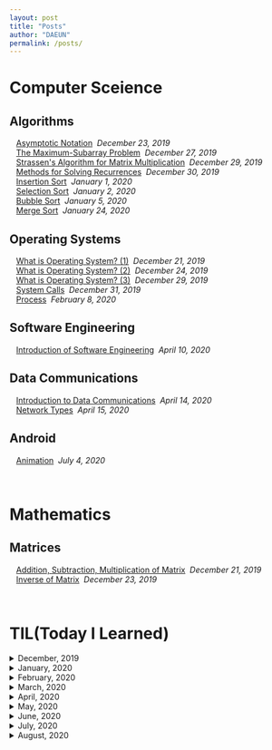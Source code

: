 ```yaml
---
layout: post
title: "Posts"
author: "DAEUN"
permalink: /posts/
---
```


# Computer Sceience
## Algorithms
&nbsp;&nbsp;&nbsp;[Asymptotic Notation](../_posts/2019-12-23-asymptotic-notation.md)&nbsp;&nbsp;_December 23, 2019_<br>
&nbsp;&nbsp;&nbsp;[The Maximum-Subarray Problem](../_posts/2019-12-27-the-maximum-subarray-problem.md)&nbsp;&nbsp;_December 27, 2019_<br>
&nbsp;&nbsp;&nbsp;[Strassen's Algorithm for Matrix Multiplication](../_posts/2019-12-29-strassen's-algorithm.md)&nbsp;&nbsp;_December 29, 2019_<br>
&nbsp;&nbsp;&nbsp;[Methods for Solving Recurrences](../_posts/2019-12-30-methods-for-solving-recurrences.md)&nbsp;&nbsp;_December 30, 2019_<br>
&nbsp;&nbsp;&nbsp;[Insertion Sort](../_posts/2020-01-01-insertion-sort.md)&nbsp;&nbsp;_January 1, 2020_<br>
&nbsp;&nbsp;&nbsp;[Selection Sort](../_posts/2020-01-02-selection-sort.md)&nbsp;&nbsp;_January 2, 2020_<br>
&nbsp;&nbsp;&nbsp;[Bubble Sort](../_posts/2020-01-05-bubble-sort.md)&nbsp;&nbsp;_January 5, 2020_<br>
&nbsp;&nbsp;&nbsp;[Merge Sort](../_posts/2020-01-24-merge-sort.md)&nbsp;&nbsp;_January 24, 2020_<br>

## Operating Systems
&nbsp;&nbsp;&nbsp;[What is Operating System? (1)](../_posts/2019-12-21-what-is-operating-systems.md)&nbsp;&nbsp;_December 21, 2019_<br>
&nbsp;&nbsp;&nbsp;[What is Operating System? (2)](../_posts/2019-12-24-what-is-operating-systems-vol2.md)&nbsp;&nbsp;_December 24, 2019_<br>
&nbsp;&nbsp;&nbsp;[What is Operating System? (3)](../_posts/2019-12-29-what-is-operating-systems-vol3.md)&nbsp;&nbsp;_December 29, 2019_<br>
&nbsp;&nbsp;&nbsp;[System Calls](../_posts/2019-12-31-system-call.md)&nbsp;&nbsp;_December 31, 2019_<br>
&nbsp;&nbsp;&nbsp;[Process](../_posts/2020-02-08-process.md)&nbsp;&nbsp;_February 8, 2020_<br>

## Software Engineering
&nbsp;&nbsp;&nbsp;[Introduction of Software Engineering](../_posts/2020-04-10-intro-of-software-engineering.md)&nbsp;&nbsp;_April 10, 2020_<br>

## Data Communications
&nbsp;&nbsp;&nbsp;[Introduction to Data Communications](../_posts/2020-04-14-intro-to-data-com.md)&nbsp;&nbsp;_April 14, 2020_<br>
&nbsp;&nbsp;&nbsp;[Network Types](../_posts/2020-04-15-network-types.md)&nbsp;&nbsp;_April 15, 2020_<br>

## Android
&nbsp;&nbsp;&nbsp;[Animation](../_posts/2020-07-04-animation.md)&nbsp;&nbsp;_July 4, 2020_<br>

<br>

# Mathematics
## Matrices
&nbsp;&nbsp;&nbsp;[Addition, Subtraction, Multiplication of Matrix](../_posts/2019-12-21-matrix.md)&nbsp;&nbsp;_December 21, 2019_<br>
&nbsp;&nbsp;&nbsp;[Inverse of Matrix](../_posts/2019-12-23-inverse-of-matrix.md)&nbsp;&nbsp;_December 23, 2019_<br>

<br>

# TIL(Today I Learned)

<details>
	<summary> December, 2019 </summary> <br>
<a href="/TIL/2019-12-22/TIL.md">191222 - TIL</a> <i>December 22, 2019</i> <br>
<a href="/2019-12-23/TIL">191223 - TIL</a> <i>December 23, 2019</i> <br>
<a href="/2019-12-24/TIL">191224 - TIL</a> <i>December 24, 2019</i> <br>
<a href="/2019-12-25/TIL">191225 - TIL</a> <i>December 25, 2019</i> <br>
<a href="/2019-12-26/TIL">191226 - TIL</a> <i>December 26, 2019</i> <br>
<a href="/2019-12-27/TIL">191227 - TIL</a> <i>December 27, 2019</i> <br>
<a href="/2019-12-28/TIL">191228 - TIL</a> <i>December 28, 2019</i> <br>
<a href="/2019-12-29/TIL">191229 - TIL</a> <i>December 29, 2019</i> <br>
<a href="/2019-12-30/TIL">191230 - TIL</a> <i>December 30, 2019</i> <br>
<a href="/2019-12-31/TIL">191231 - TIL</a> <i>December 31, 2019</i> <br>
</details>

<details>
	<summary> January, 2020 </summary> <br>
<a href="/2020-01-01/TIL">200101 - TIL</a> <i>January 1, 2020</i> <br>
<a href="/2020-01-02/TIL">200102 - TIL</a> <i>January 2, 2020</i> <br>
<a href="/2020-01-03/TIL">200103 - TIL</a> <i>January 3, 2020</i> <br>
<a href="/2020-01-04/TIL">200104 - TIL</a> <i>January 4, 2020</i> <br>
<a href="/2020-01-05/TIL">200105 - TIL</a> <i>January 5, 2020</i> <br>
<a href="/2020-01-06/TIL">200106 - TIL</a> <i>January 6, 2020</i> <br>
<a href="/2020-01-07/TIL">200107 - TIL</a> <i>January 7, 2020</i> <br>
<a href="/2020-01-08/TIL">200108 - TIL</a> <i>January 8, 2020</i> <br>
<a href="/2020-01-09/TIL">200109 - TIL</a> <i>January 9, 2020</i> <br>
<a href="/2020-01-10/TIL">200110 - TIL</a> <i>January 10, 2020</i> <br>
<a href="/2020-01-11/TIL">200111 - TIL</a> <i>January 11, 2020</i> <br>
<a href="/2020-01-12/TIL">200112 - TIL</a> <i>January 12, 2020</i> <br>
<a href="/2020-01-13/TIL">200113 - TIL</a> <i>January 13, 2020</i> <br>
<a href="/2020-01-14/TIL">200114 - TIL</a> <i>January 14, 2020</i> <br>
<a href="/2020-01-15/TIL">200115 - TIL</a> <i>January 15, 2020</i> <br>
<a href="/2020-01-16/TIL">200116 - TIL</a> <i>January 16, 2020</i> <br>
<a href="/2020-01-17/TIL">200117 - TIL</a> <i>January 17, 2020</i> <br>
<a href="/2020-01-18/TIL">200118 - TIL</a> <i>January 18, 2020</i> <br>
<a href="/2020-01-19/TIL">200119 - TIL</a> <i>January 19, 2020</i> <br>
<a href="/2020-01-20/TIL">200120 - TIL</a> <i>January 20, 2020</i> <br>
<a href="/2020-01-21/TIL">200121 - TIL</a> <i>January 21, 2020</i> <br>
<a href="/2020-01-22/TIL">200122 - TIL</a> <i>January 22, 2020</i> <br>
<a href="/2020-01-23/TIL">200123 - TIL</a> <i>January 23, 2020</i> <br>
<a href="/2020-01-24/TIL">200124 - TIL</a> <i>January 24, 2020</i> <br>
<a href="/2020-01-25/TIL">200125 - TIL</a> <i>January 25, 2020</i> <br>
<a href="/2020-01-26/TIL">200126 - TIL</a> <i>January 26, 2020</i> <br>
<a href="/2020-01-27/TIL">200127 - TIL</a> <i>January 27, 2020</i> <br>
<a href="/2020-01-28/TIL">200128 - TIL</a> <i>January 28, 2020</i> <br>
<a href="/2020-01-29/TIL">200129 - TIL</a> <i>January 29, 2020</i> <br>
<a href="/2020-01-30/TIL">200130 - TIL</a> <i>January 30, 2020</i> <br>
<a href="/2020-01-31/TIL">200131 - TIL</a> <i>January 31, 2020</i> <br>
</details>

<details>
	<summary> February, 2020 </summary> <br>
<a href="/2020-02-01/TIL">200201 - TIL</a> <i>February 1, 2020</i> <br>
<a href="/2020-02-02/TIL">200202 - TIL</a> <i>February 2, 2020</i> <br>
<a href="/2020-02-03/TIL">200203 - TIL</a> <i>February 3, 2020</i> <br>
<a href="/2020-02-04/TIL">200204 - TIL</a> <i>February 4, 2020</i> <br>
<a href="/2020-02-05/TIL">200205 - TIL</a> <i>February 5, 2020</i> <br>
<a href="/2020-02-06/TIL">200206 - TIL</a> <i>February 6, 2020</i> <br>
<a href="/2020-02-07/TIL">200207 - TIL</a> <i>February 7, 2020</i> <br>
<a href="/2020-02-08/TIL">200208 - TIL</a> <i>February 8, 2020</i> <br>
<a href="/2020-02-09/TIL">200209 - TIL</a> <i>February 9, 2020</i> <br>
<a href="/2020-02-10/TIL">200210 - TIL</a> <i>February 10, 2020</i> <br>
<a href="/2020-02-11/TIL">200211 - TIL</a> <i>February 11, 2020</i> <br>
<a href="/2020-02-12/TIL">200212 - TIL</a> <i>February 12, 2020</i> <br>
<a href="/2020-02-13/TIL">200213 - TIL</a> <i>February 13, 2020</i> <br>
<a href="/2020-02-14/TIL">200214 - TIL</a> <i>February 14, 2020</i> <br>
<a href="/2020-02-15/TIL">200215 - TIL</a> <i>February 15, 2020</i> <br>
<a href="/2020-02-16/TIL">200216 - TIL</a> <i>February 16, 2020</i> <br>
<a href="/2020-02-17/TIL">200217 - TIL</a> <i>February 17, 2020</i> <br>
<a href="/2020-02-18/TIL">200218 - TIL</a> <i>February 18, 2020</i> <br>
<a href="/2020-02-19/TIL">200219 - TIL</a> <i>February 19, 2020</i> <br>
<a href="/2020-02-20/TIL">200220 - TIL</a> <i>February 20, 2020</i> <br>
<a href="/2020-02-21/TIL">200221 - TIL</a> <i>February 21, 2020</i> <br>
<a href="/2020-02-22/TIL">200222 - TIL</a> <i>February 22, 2020</i> <br>
<a href="/2020-02-23/TIL">200223 - TIL</a> <i>February 23, 2020</i> <br>
<a href="/2020-02-24/TIL">200224 - TIL</a> <i>February 24, 2020</i> <br>
<a href="/2020-02-25/TIL">200225 - TIL</a> <i>February 25, 2020</i> <br>
<a href="/2020-02-26/TIL">200226 - TIL</a> <i>February 26, 2020</i> <br>
<a href="/2020-02-27/TIL">200227 - TIL</a> <i>February 27, 2020</i> <br>
<a href="/2020-02-28/TIL">200228 - TIL</a> <i>February 28, 2020</i> <br>
<a href="/2020-02-29/TIL">200229 - TIL</a> <i>February 29, 2020</i> <br>
</details>

<details>
	<summary> March, 2020 </summary> <br>
<a href="/2020-03-01/TIL">200301 - TIL</a> <i>March 1, 2020</i> <br>
<a href="/2020-03-02/TIL">200302 - TIL</a> <i>March 2, 2020</i> <br>
<a href="/2020-03-03/TIL">200303 - TIL</a> <i>March 3, 2020</i> <br>
<a href="/2020-03-04/TIL">200304 - TIL</a> <i>March 4, 2020</i> <br>
<a href="/2020-03-05/TIL">200305 - TIL</a> <i>March 5, 2020</i> <br>
<a href="/2020-03-06/TIL">200306 - TIL</a> <i>March 6, 2020</i> <br>
<a href="/2020-03-07/TIL">200307 - TIL</a> <i>March 7, 2020</i> <br>
<a href="/2020-03-09/TIL">200309 - TIL</a> <i>March 9, 2020</i> <br>
<a href="/2020-03-10/TIL">200310 - TIL</a> <i>March 10, 2020</i> <br>
<a href="/2020-03-11/TIL">200311 - TIL</a> <i>March 11, 2020</i> <br>
<a href="/2020-03-12/TIL">200312 - TIL</a> <i>March 12, 2020</i> <br>
<a href="/2020-03-13/TIL">200313 - TIL</a> <i>March 13, 2020</i> <br>
<a href="/2020-03-14/TIL">200314 - TIL</a> <i>March 14, 2020</i> <br>
<a href="/2020-03-15/TIL">200315 - TIL</a> <i>March 15, 2020</i> <br>
<a href="/2020-03-16/TIL">200316 - TIL</a> <i>March 16, 2020</i> <br>
<a href="/2020-03-17/TIL">200317 - TIL</a> <i>March 17, 2020</i> <br>
<a href="/2020-03-18/TIL">200318 - TIL</a> <i>March 18, 2020</i> <br>
<a href="/2020-03-19/TIL">200319 - TIL</a> <i>March 19, 2020</i> <br>
<a href="/2020-03-20/TIL">200320 - TIL</a> <i>March 20, 2020</i> <br>
<a href="/2020-03-21/TIL">200321 - TIL</a> <i>March 21, 2020</i> <br>
<a href="/2020-03-22/TIL">200322 - TIL</a> <i>March 22, 2020</i> <br>
<a href="/2020-03-23/TIL">200323 - TIL</a> <i>March 23, 2020</i> <br>
<a href="/2020-03-24/TIL">200324 - TIL</a> <i>March 24, 2020</i> <br>
<a href="/2020-03-25/TIL">200325 - TIL</a> <i>March 25, 2020</i> <br>
<a href="/2020-03-26/TIL">200326 - TIL</a> <i>March 26, 2020</i> <br>
<a href="/2020-03-27/TIL">200327 - TIL</a> <i>March 27, 2020</i> <br>
<a href="/2020-03-28/TIL">200328 - TIL</a> <i>March 28, 2020</i> <br>
<a href="/2020-03-29/TIL">200329 - TIL</a> <i>March 29, 2020</i> <br>
<a href="/2020-03-30/TIL">200330 - TIL</a> <i>March 30, 2020</i> <br>
<a href="/2020-03-31/TIL">200331 - TIL</a> <i>March 31, 2020</i> <br>
</details>

<details>
	<summary> April, 2020 </summary> <br>
<a href="/2020-04-01/TIL">200401 - TIL</a> <i>April 1, 2020</i> <br>
<a href="/2020-04-02/TIL">200402 - TIL</a> <i>April 2, 2020</i> <br>
<a href="/2020-04-03/TIL">200403 - TIL</a> <i>April 3, 2020</i> <br>
<a href="/2020-04-04/TIL">200404 - TIL</a> <i>April 4, 2020</i> <br>
<a href="/2020-04-05/TIL">200405 - TIL</a> <i>April 5, 2020</i> <br>
<a href="/2020-04-06/TIL">200406 - TIL</a> <i>April 6, 2020</i> <br>
<a href="/2020-04-07/TIL">200407 - TIL</a> <i>April 7, 2020</i> <br>
<a href="/2020-04-08/TIL">200408 - TIL</a> <i>April 8, 2020</i> <br>
<a href="/2020-04-09/TIL">200409 - TIL</a> <i>April 9, 2020</i> <br>
<a href="/2020-04-11/TIL">200411 - TIL</a> <i>April 11, 2020</i> <br>
<a href="/2020-04-12/TIL">200412 - TIL</a> <i>April 12, 2020</i> <br>
<a href="/2020-04-13/TIL">200413 - TIL</a> <i>April 13, 2020</i> <br>
<a href="/2020-04-14/TIL">200414 - TIL</a> <i>April 14, 2020</i> <br>
<a href="/2020-04-15/TIL">200415 - TIL</a> <i>April 15, 2020</i> <br>
<a href="/2020-04-16/TIL">200416 - TIL</a> <i>April 16, 2020</i> <br>
<a href="/2020-04-17/TIL">200417 - TIL</a> <i>April 17, 2020</i> <br>
<a href="/2020-04-18/TIL">200418 - TIL</a> <i>April 18, 2020</i> <br>
<a href="/2020-04-19/TIL">200419 - TIL</a> <i>April 19, 2020</i> <br>
<a href="/2020-04-20/TIL">200420 - TIL</a> <i>April 20, 2020</i> <br>
<a href="/2020-04-21/TIL">200421 - TIL</a> <i>April 21, 2020</i> <br>
<a href="/2020-04-22/TIL">200422 - TIL</a> <i>April 22, 2020</i> <br>
<a href="/2020-04-24/TIL">200424 - TIL</a> <i>April 24, 2020</i> <br>
<a href="/2020-04-25/TIL">200425 - TIL</a> <i>April 25, 2020</i> <br>
<a href="/2020-04-27/TIL">200427 - TIL</a> <i>April 27, 2020</i> <br>
<a href="/2020-04-28/TIL">200428 - TIL</a> <i>April 28, 2020</i> <br>
<a href="/2020-04-30/TIL">200430 - TIL</a> <i>April 30, 2020</i> <br>
</details>

<details>
	<summary> May, 2020 </summary> <br>
<a href="/2020-05-01/TIL">200501 - TIL</a> <i>May 1, 2020</i> <br>
<a href="/2020-05-05/TIL">200505 - TIL</a> <i>May 5, 2020</i> <br>
<a href="/2020-05-06/TIL">200506 - TIL</a> <i>May 6, 2020</i> <br>
<a href="/2020-05-07/TIL">200507 - TIL</a> <i>May 7, 2020</i> <br>
<a href="/2020-05-08/TIL">200508 - TIL</a> <i>May 8, 2020</i> <br>
<a href="/2020-05-09/TIL">200509 - TIL</a> <i>May 9, 2020</i> <br>
<a href="/2020-05-10/TIL">200510 - TIL</a> <i>May 10, 2020</i> <br>
<a href="/2020-05-13/TIL">200513 - TIL</a> <i>May 13, 2020</i> <br>
<a href="/2020-05-14/TIL">200514 - TIL</a> <i>May 14, 2020</i> <br>
<a href="/2020-05-15/TIL">200515 - TIL</a> <i>May 15, 2020</i> <br>
<a href="/2020-05-16/TIL">200516 - TIL</a> <i>May 16, 2020</i> <br>
<a href="/2020-05-17/TIL">200517 - TIL</a> <i>May 17, 2020</i> <br>
<a href="/2020-05-18/TIL">200518 - TIL</a> <i>May 18, 2020</i> <br>
<a href="/2020-05-25/TIL">200525 - TIL</a> <i>May 25, 2020</i> <br>
<a href="/2020-05-26/TIL">200526 - TIL</a> <i>May 26, 2020</i> <br>
<a href="/2020-05-27/TIL">200527 - TIL</a> <i>May 27, 2020</i> <br>
<a href="/2020-05-28/TIL">200528 - TIL</a> <i>May 28, 2020</i> <br>
</details>

<details>
	<summary> June, 2020 </summary> <br>
<a href="/2020-06-08/TIL">200608 - TIL</a> <i>June 8, 2020</i> <br>
<a href="/2020-06-09/TIL">200609 - TIL</a> <i>June 9, 2020</i> <br>
<a href="/2020-06-10/TIL">200610 - TIL</a> <i>June 10, 2020</i> <br>
<a href="/2020-06-11/TIL">200611 - TIL</a> <i>June 11, 2020</i> <br>
<a href="/2020-06-12/TIL">200612 - TIL</a> <i>June 12, 2020</i> <br>
<a href="/2020-06-13/TIL">200613 - TIL</a> <i>June 13, 2020</i> <br>
<a href="/2020-06-14/TIL">200614 - TIL</a> <i>June 14, 2020</i> <br>
<a href="/2020-06-15/TIL">200615 - TIL</a> <i>June 15, 2020</i> <br>
<a href="/2020-06-16/TIL">200616 - TIL</a> <i>June 16, 2020</i> <br>
<a href="/2020-06-18/TIL">200618 - TIL</a> <i>June 18, 2020</i> <br>
<a href="/2020-06-19/TIL">200619 - TIL</a> <i>June 19, 2020</i> <br>
<a href="/2020-06-26/TIL">200626 - TIL</a> <i>June 26, 2020</i> <br>
<a href="/2020-06-27/TIL">200627 - TIL</a> <i>June 27, 2020</i> <br>
<a href="/2020-06-28/TIL">200628 - TIL</a> <i>June 28, 2020</i> <br>
<a href="/2020-06-29/TIL">200629 - TIL</a> <i>June 29, 2020</i> <br>
<a href="/2020-06-30/TIL">200630 - TIL</a> <i>June 30, 2020</i> <br>
</details>

<details>
	<summary> July, 2020 </summary> <br>
<a href="/2020-07-01/TIL">200701 - TIL</a> <i>July 1, 2020</i> <br>
<a href="/2020-07-04/TIL">200704 - TIL</a> <i>July 4, 2020</i> <br>
<a href="/2020-07-07/TIL">200707 - TIL</a> <i>July 7, 2020</i> <br>
<a href="/2020-07-08/TIL">200708 - TIL</a> <i>July 8, 2020</i> <br>
<a href="/2020-07-23/TIL">200723 - TIL</a> <i>July 23, 2020</i> <br>
<a href="/2020-07-24/TIL">200724 - TIL</a> <i>July 24, 2020</i> <br>
<a href="/2020-07-27/TIL">200727 - TIL</a> <i>July 27, 2020</i> <br>
<a href="/2020-07-28/TIL">200728 - TIL</a> <i>July 28, 2020</i> <br>
<a href="/2020-07-29/TIL">200729 - TIL</a> <i>July 29, 2020</i> <br>
<a href="/2020-07-30/TIL">200730 - TIL</a> <i>July 30, 2020</i> <br>
</details>

<details>
	<summary> August, 2020 </summary> <br>
<a href="/2020-08-16/TIL">200816 - TIL</a> <i>August 16, 2020</i> <br>
<a href="/2020-08-17/TIL">200817 - TIL</a> <i>August 17, 2020</i> <br>
<a href="/2020-08-18/TIL">200818 - TIL</a> <i>August 18, 2020</i> <br>
<a href="/2020-08-19/TIL">200819 - TIL</a> <i>August 19, 2020</i> <br>
<a href="/2020-08-20/TIL">200820 - TIL</a> <i>August 20, 2020</i> <br>
<a href="/2020-08-22/TIL">200822 - TIL</a> <i>August 22, 2020</i> <br>
<a href="/2020-08-24/TIL">200824 - TIL</a> <i>August 24, 2020</i> <br>
<a href="/2020-08-25/TIL">200825 - TIL</a> <i>August 25, 2020</i> <br>
<a href="/2020-08-26/TIL">200826 - TIL</a> <i>August 26, 2020</i> <br>
</details>